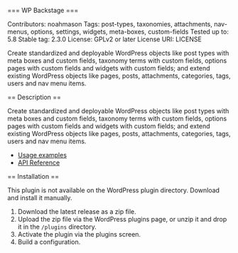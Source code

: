 === WP Backstage ===

Contributors: noahmason
Tags: post-types, taxonomies, attachments, nav-menus, options, settings, widgets, meta-boxes, custom-fields
Tested up to: 5.8
Stable tag: 2.3.0
License: GPLv2 or later
License URI: LICENSE
 
Create standardized and deployable WordPress objects like post types with meta boxes and custom fields, taxonomy terms with custom fields, options pages with custom fields and widgets with custom fields; and extend existing WordPress objects like pages, posts, attachments, categories, tags, users and nav menu items.

== Description ==

Create standardized and deployable WordPress objects like post types with meta boxes and custom fields, taxonomy terms with custom fields, options pages with custom fields and widgets with custom fields; and extend existing WordPress objects like pages, posts, attachments, categories, tags, users and nav menu items.

- [Usage examples](https://github.com/dreamsicle-io/wp-backstage/blob/master/examples/tests.php)
- [API Reference](https://wpbackstage.dreamsicle.io/reference/)

== Installation ==
 
This plugin is not available on the WordPress plugin directory. Download and install it manually.
 
1. Download the latest release as a zip file.
2. Upload the zip file via the WordPress plugins page, or unzip it and drop it in the `/plugins` directory.
3. Activate the plugin via the plugins screen.
4. Build a configuration.
